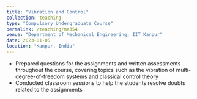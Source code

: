 ```yaml
---
title: "Vibration and Control"
collection: teaching
type: "Compulsory Undergraduate Course"
permalink: /teaching/me354
venue: "Department of Mechanical Engineering, IIT Kanpur"
date: 2023-01-05
location: "Kanpur, India"
---
```


* Prepared questions for the assignments and written assessments throughout the course, covering topics such as the vibration of multi-degree-of-freedom systems and classical control theory
* Conducted classroom sessions to help the students resolve doubts related to the assignments
